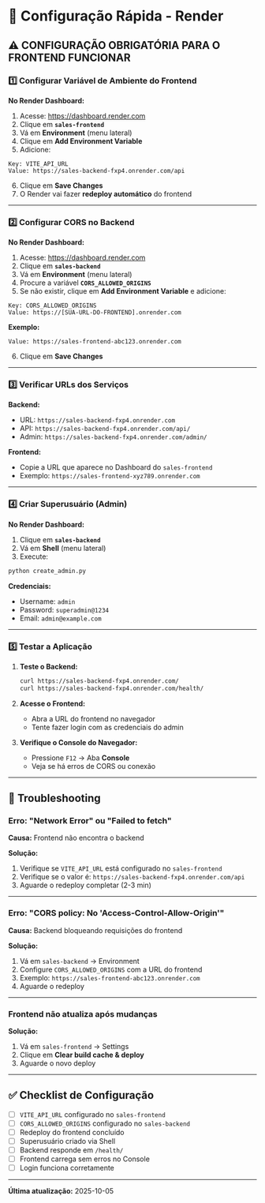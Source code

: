 # 🔧 Configuração Rápida - Render

## ⚠️ CONFIGURAÇÃO OBRIGATÓRIA PARA O FRONTEND FUNCIONAR

### 1️⃣ Configurar Variável de Ambiente do Frontend

**No Render Dashboard:**

1. Acesse: https://dashboard.render.com
2. Clique em **`sales-frontend`**
3. Vá em **Environment** (menu lateral)
4. Clique em **Add Environment Variable**
5. Adicione:

```
Key: VITE_API_URL
Value: https://sales-backend-fxp4.onrender.com/api
```

6. Clique em **Save Changes**
7. O Render vai fazer **redeploy automático** do frontend

---

### 2️⃣ Configurar CORS no Backend

**No Render Dashboard:**

1. Acesse: https://dashboard.render.com
2. Clique em **`sales-backend`**
3. Vá em **Environment** (menu lateral)
4. Procure a variável **`CORS_ALLOWED_ORIGINS`**
5. Se não existir, clique em **Add Environment Variable** e adicione:

```
Key: CORS_ALLOWED_ORIGINS
Value: https://[SUA-URL-DO-FRONTEND].onrender.com
```

**Exemplo:**
```
Value: https://sales-frontend-abc123.onrender.com
```

6. Clique em **Save Changes**

---

### 3️⃣ Verificar URLs dos Serviços

**Backend:**
- URL: `https://sales-backend-fxp4.onrender.com`
- API: `https://sales-backend-fxp4.onrender.com/api/`
- Admin: `https://sales-backend-fxp4.onrender.com/admin/`

**Frontend:**
- Copie a URL que aparece no Dashboard do `sales-frontend`
- Exemplo: `https://sales-frontend-xyz789.onrender.com`

---

### 4️⃣ Criar Superusuário (Admin)

**No Render Dashboard:**

1. Clique em **`sales-backend`**
2. Vá em **Shell** (menu lateral)
3. Execute:

```bash
python create_admin.py
```

**Credenciais:**
- Username: `admin`
- Password: `superadmin@1234`
- Email: `admin@example.com`

---

### 5️⃣ Testar a Aplicação

1. **Teste o Backend:**
   ```bash
   curl https://sales-backend-fxp4.onrender.com/
   curl https://sales-backend-fxp4.onrender.com/health/
   ```

2. **Acesse o Frontend:**
   - Abra a URL do frontend no navegador
   - Tente fazer login com as credenciais do admin

3. **Verifique o Console do Navegador:**
   - Pressione `F12` → Aba **Console**
   - Veja se há erros de CORS ou conexão

---

## 🐛 Troubleshooting

### Erro: "Network Error" ou "Failed to fetch"

**Causa:** Frontend não encontra o backend

**Solução:**
1. Verifique se `VITE_API_URL` está configurado no `sales-frontend`
2. Verifique se o valor é: `https://sales-backend-fxp4.onrender.com/api`
3. Aguarde o redeploy completar (2-3 min)

---

### Erro: "CORS policy: No 'Access-Control-Allow-Origin'"

**Causa:** Backend bloqueando requisições do frontend

**Solução:**
1. Vá em `sales-backend` → Environment
2. Configure `CORS_ALLOWED_ORIGINS` com a URL do frontend
3. Exemplo: `https://sales-frontend-abc123.onrender.com`
4. Aguarde o redeploy

---

### Frontend não atualiza após mudanças

**Solução:**
1. Vá em `sales-frontend` → Settings
2. Clique em **Clear build cache & deploy**
3. Aguarde o novo deploy

---

## ✅ Checklist de Configuração

- [ ] `VITE_API_URL` configurado no `sales-frontend`
- [ ] `CORS_ALLOWED_ORIGINS` configurado no `sales-backend`
- [ ] Redeploy do frontend concluído
- [ ] Superusuário criado via Shell
- [ ] Backend responde em `/health/`
- [ ] Frontend carrega sem erros no Console
- [ ] Login funciona corretamente

---

**Última atualização:** 2025-10-05